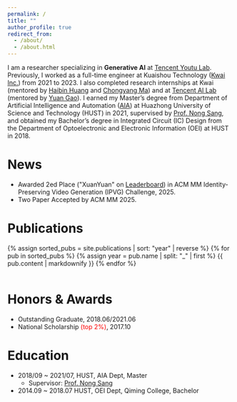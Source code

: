 ```yaml
---
permalink: /
title: ""
author_profile: true
redirect_from: 
  - /about/
  - /about.html
---
```

I am a researcher specializing in **Generative AI** at [Tencent Youtu Lab](https://open.youtu.qq.com). Previously, I worked as a full-time engineer at Kuaishou Technology ([Kwai Inc.](https://www.kuaishou.com/en)) from 2021 to 2023. I also completed research internships at Kwai (mentored by [Haibin Huang](https://brotherhuang.github.io/) and [Chongyang Ma](http://chongyangma.com/)) and at [Tencent AI Lab](https://ailab.tencent.com/ailab/zh/index) (mentored by [Yuan Gao](https://yuan-gao.net/)). I earned my Master’s degree from Department of Artificial Intelligence and Automation ([AIA](https://aia.hust.edu.cn/)) at Huazhong University of Science and Technology (HUST) in 2021, supervised by [Prof. Nong Sang](https://scholar.google.com/citations?user=ky_ZowEAAAAJ&hl), and obtained my Bachelor’s degree in Integrated Circuit (IC) Design from the Department of Optoelectronic and Electronic Information (OEI) at HUST in 2018.

News
====
- Awarded 2ed Place ("XuanYuan" on [Leaderboard](https://hidream-ai.github.io/ipvg-challenge.github.io/#results)) in ACM MM Identity-Preserving Video Generation (IPVG) Challenge, 2025.
- Two Paper Accepted by ACM MM 2025.

Publications
======
<table width="100%" border="0" align="center" cellpadding="5" cellspacing="5" style="border-collapse: collapse; font-size: 12pt; border: none">
{% assign sorted_pubs = site.publications | sort: "year" | reverse %}
{% for pub in sorted_pubs %}
  {% assign year = pub.name | split: "_" | first %}
  {{ pub.content | markdownify }}
{% endfor %}
</table>

Honors & Awards
======
- Outstanding Graduate, 2018.06/2021.06
- National Scholarship <span style="color: red;">(top 2%)</span>, 2017.10

Education
======
- 2018/09 ~ 2021/07, HUST, AIA Dept, Master
  - Supervisor: [Prof. Nong Sang](https://scholar.google.com/citations?user=ky_ZowEAAAAJ&hl)
- 2014.09 ~ 2018.07 HUST, OEI Dept, Qiming College, Bachelor